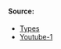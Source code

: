 #### Source:
* [Types](https://www.geeksforgeeks.org/types-of-operating-systems/)
* [Youtube-1](https://www.youtube.com/watch?v=GWsxSvdd09o&list=PLXj4XH7LcRfDrdQuJTHIPmKMpa7eYVaPm&index=3)

